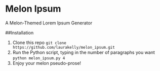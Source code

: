 Melon Ipsum
===========

A Melon-Themed Lorem Ipsum Generator

##Installation

1. Clone this repo
`git clone https://github.com/laurakelly/melon_ipsum.git`
2. Run the Python script, typing in the number of paragraphs you want
`python melon_ipsum.py 4`
3. Enjoy your melon pseudo-prose!
